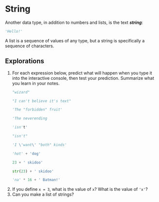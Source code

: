 # String

Another data type, in addition to numbers and lists, is the text ***string***:

```python
'Hello!'
```

A list is a sequence of values of any type, but a string is specifically a sequence of characters.

## Explorations

1. For each expression below, predict what will happen when you type it into the interactive console, then test your
   prediction. Summarize what you learn in your notes.
   ```python
   "wizard"
   ```
   ```python
   "I can't believe it's text"
   ```   
   ```python
   'The "forbidden" fruit'
   ```
   ```python
   'The neverending
   ```
   ```python
   'isn't'
   ```
   ```python
   "isn't"
   ```
   ```python
   'I \'want\' "both" kinds'
   ```
   ```python
   'hot' + 'dog'
   ```
   ```python
   23 + ' skidoo'
   ```
   ```python
   str(23) + ' skidoo'
   ```
   ```python
   'na' * 16 + ' Batman!'
   ```
1. If you define `x = 3`, what is the value of `x`? What is the value of `'x'`?
1. Can you make a list of strings?
